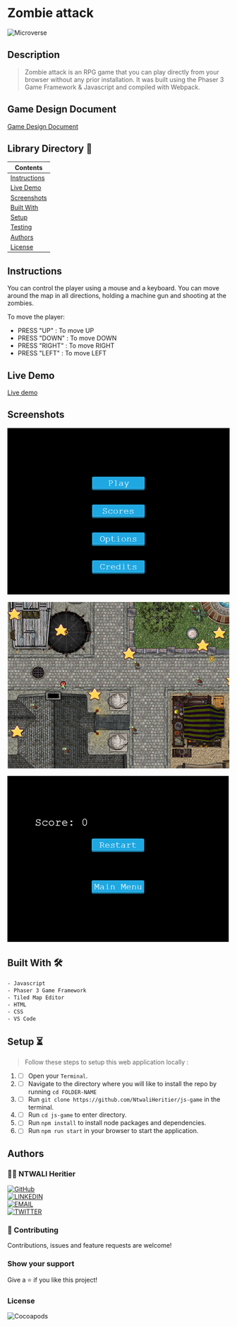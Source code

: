 # Zombie attack

![Microverse](https://img.shields.io/badge/-Microverse-6F23FF?style=for-the-badge)

## Description

> Zombie attack is an RPG game that you can play directly from your browser without any prior installation. It was built using the Phaser 3 Game Framework & Javascript and compiled with Webpack.

## Game Design Document

[Game Design Document](./GAME_DESIGN_DOCUMENT.md)

## Library Directory 📙

| Contents                      |
| ----------------------------- |
| [Instructions](#instructions) |
| [Live Demo](#live-demo)       |
| [Screenshots](#screenshots)   |
| [Built With](#built-with-🛠)   |
| [Setup](#setup-⏳)            |
| [Testing](#testing-⚙️)        |
| [Authors](#authors)           |
| [License](#license)           |

## Instructions

You can control the player using a mouse and a keyboard. You can move around the map in all directions, holding a machine gun and shooting at the zombies.

To move the player:

- PRESS "UP" : To move UP
- PRESS "DOWN" : To move DOWN
- PRESS "RIGHT" : To move RIGHT
- PRESS "LEFT" : To move LEFT

## Live Demo

[Live demo](https://raw.githack.com/NtwaliHeritier/js-game/feature-branch/index.html/)

## Screenshots

![img](./Screenshots/SC-1.PNG)

![img](./Screenshots/SC-2.PNG)

![img](./Screenshots/SC-3.PNG)

## Built With 🛠

```
- Javascript
- Phaser 3 Game Framework
- Tiled Map Editor
- HTML
- CSS
- VS Code
```

## Setup ⏳

> Follow these steps to setup this web application locally :

1. - [ ] Open your `Terminal`.
2. - [ ] Navigate to the directory where you will like to install the repo by running `cd FOLDER-NAME`
3. - [ ] Run `git clone https://github.com/NtwaliHeritier/js-game` in the terminal.
4. - [ ] Run `cd js-game` to enter directory.
5. - [ ] Run `npm install` to install node packages and dependencies.
6. - [ ] Run `npm run start` in your browser to start the application.

## Authors

### 👨‍💻 NTWALI Heritier

[![GitHub](https://img.shields.io/badge/-GitHub-000?style=for-the-badge&logo=GitHub&logoColor=white)](https://github.com/NtwaliHeritier) <br>
[![LINKEDIN](https://img.shields.io/badge/-LINKEDIN-0077B5?style=for-the-badge&logo=Linkedin&logoColor=white)](https://www.linkedin.com/in/ntwaliheritier/) <br>
[![EMAIL](https://img.shields.io/badge/-EMAIL-D14836?style=for-the-badge&logo=Mail.Ru&logoColor=white)](mailto:heritierntwali@gmail.com) <br>
[![TWITTER](https://img.shields.io/badge/-TWITTER-1DA1F2?style=for-the-badge&logo=Twitter&logoColor=white)](https://twitter.com/ntwaliheritier)

### 🤝 Contributing

Contributions, issues and feature requests are welcome!

### Show your support

Give a ⭐️ if you like this project!

### License

![Cocoapods](https://img.shields.io/cocoapods/l/AFNetworking?color=red&style=for-the-badge)